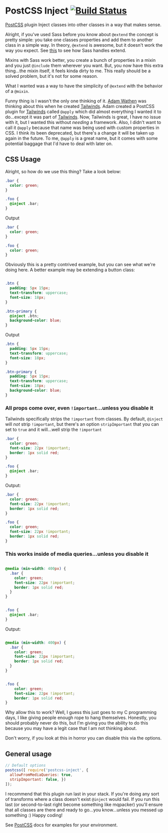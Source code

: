 # PostCSS Inject [![Build Status][ci-img]][ci]

[PostCSS] plugin Inject classes into other classes in a way that makes sense.

[PostCSS]: https://github.com/postcss/postcss
[ci-img]:  https://travis-ci.org/JoeCianflone/postcss-inject.svg
[ci]:      https://travis-ci.org/JoeCianflone/postcss-inject

Alright, if you've used Sass before you know about `@extend` the concept is pretty simple: you take one classes properties and add them to another class in a simple way. In theory, `@extend` is awesome, but it doesn't work the way you expect. See [this](https://www.sassmeister.com/gist/3ff2cf9f8f676f36bc4a07fe8b724fcb) to see how Sass handles extend.

Mixins with Sass work better, you create a bunch of properties in a mixin and you just `@include` them wherever you want. But, you now have this extra thing...the mixin itself, it feels kinda dirty to me. This really should be a solved problem, but it's not for some reason.

What I wanted was a way to have the simplicity of `@extend` with the behavior of a `@mixin`.

Funny thing is I wasn't the only one thinking of it. [Adam Wathen](https://github.com/adamwathan) was thinking about this when he created [Tailwinds](https://tailwindcss.com/). Adam created a PostCSS plugin for [Tailwinds](https://tailwindcss.com/) called `@apply` which did almost everything I wanted it to do...except it was part of [Tailwinds](https://tailwindcss.com/). Now, Tailwinds is great, I have no issue with it, but I wanted this without *needing* a framework. Also, I didn't want to call it `@apply` because that name was being used with custom properties in CSS. I think its been deprecated, but there's a change it will be taken up again in the future. To me, `@apply` is a great name, but it comes with some potential baggage that I'd have to deal with later on.


## CSS Usage

Alright, so how do we use this thing? Take a look below:

```css
.bar {
  color: green;
}

.foo {
  @inject .bar;
}
```

Output

```css
.bar {
  color: green;
}

.foo {
  color: green;
}
```

Obviously this is a pretty contrived example, but you can see what we're doing here. A better example may be extending a button class:

```css

.btn {
  padding: 5px 15px;
  text-transform: uppercase;
  font-size: 18px;
}

.btn-primary {
  @inject .btn;
  background-color: blue;
}
```

Output

```css
.btn {
  padding: 5px 15px;
  text-transform: uppercase;
  font-size: 18px;
}

.btn-primary {
  padding: 5px 15px;
  text-transform: uppercase;
  font-size: 18px;
  background-color: blue;
}
```

### All props come over, even `!important`...unless you disable it

Tailwinds specifically strips the `!important` from classes. By default, `@inject` will *not* strip `!important`, but there's an option `stripImportant` that you can set to `true` and it will...well strip the `!important`

```css
.bar {
  color: green;
  font-size: 22px !important;
  border: 1px solid red;
}

.foo {
  @inject .bar;
}
```

Output:

```css
.bar {
  color: green;
  font-size: 22px !important;
  border: 1px solid red;
}

.foo {
  color: green;
  font-size: 22px !important;
  border: 1px solid red;
}
```

### This works inside of media queries...unless you disable it

```css

@media (min-width: 400px) {
  .bar {
    color: green;
    font-size: 22px !important;
    border: 1px solid red;
  }
}


.foo {
  @inject .bar;
}
```

Output:

```css

@media (min-width: 400px) {
  .bar {
    color: green;
    font-size: 22px !important;
    border: 1px solid red;
  }
}


.foo {
    color: green;
    font-size: 22px !important;
    border: 1px solid red;
}
```

Why allow this to work? Well, I guess this just goes to my C programming days, I like giving people enough rope to hang themselves. Honestly, you should probably never do this, but I'm giving you the ability to do this because you may have a legit case that I am not thinking about.

Don't worry, if you look at this in horror you can disable this via the options.

## General usage

```js
// Default options
postcss([ require('postcss-inject', {
  allowFromMediaQueries: true,
  stripImportant: false, })
]);
```

I recommend that this plugin run last in your stack. If you're doing any sort of transforms where a class doesn't exist `@inject` would fail. If you run this last (or second-to-last right become something like mqpacker) you'll ensure that all classes are there and ready to go...you know...unless you messed up something :) Happy coding!


See [PostCSS] docs for examples for your environment.
